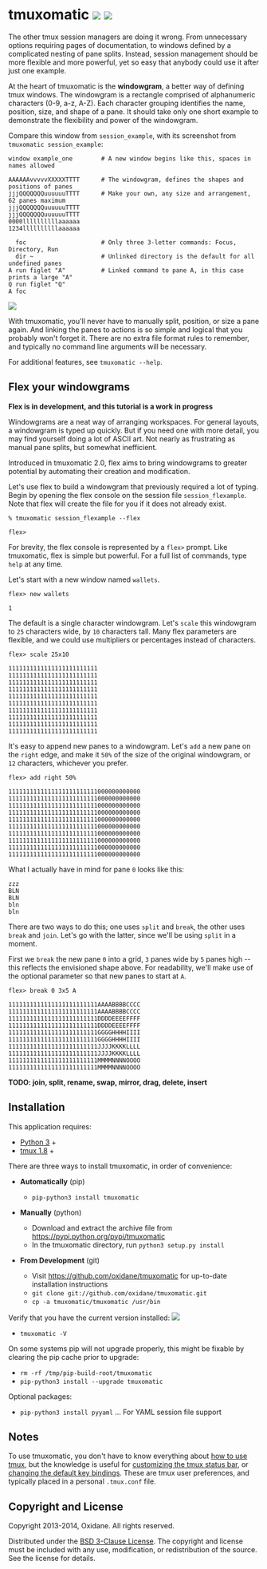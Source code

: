 

# tmuxomatic [![](http://img.shields.io/pypi/v/tmuxomatic.svg?style=flat)](https://pypi.python.org/pypi/tmuxomatic) [![](http://img.shields.io/pypi/dm/tmuxomatic.svg?style=flat)](https://pypi.python.org/pypi/tmuxomatic)

The other tmux session managers are doing it wrong.  From unnecessary options requiring pages of documentation, to windows defined by a complicated nesting of pane splits.  Instead, session management should be more flexible and more powerful, yet so easy that anybody could use it after just one example.

At the heart of tmuxomatic is the **windowgram**, a better way of defining tmux windows.  The windowgram is a rectangle comprised of alphanumeric characters (0-9, a-z, A-Z).  Each character grouping identifies the name, position, size, and shape of a pane.  It should take only one short example to demonstrate the flexibility and power of the windowgram.

Compare this window from `session_example`, with its screenshot from `tmuxomatic session_example`:

	window example_one        # A new window begins like this, spaces in names allowed

	AAAAAAvvvvvXXXXXTTTT      # The windowgram, defines the shapes and positions of panes
	jjjQQQQQQQuuuuuuTTTT      # Make your own, any size and arrangement, 62 panes maximum
	jjjQQQQQQQuuuuuuTTTT
	jjjQQQQQQQuuuuuuTTTT
	0000llllllllllaaaaaa
	1234llllllllllaaaaaa

	  foc                     # Only three 3-letter commands: Focus, Directory, Run
	  dir ~                   # Unlinked directory is the default for all undefined panes
	A run figlet "A"          # Linked command to pane A, in this case prints a large "A"
	Q run figlet "Q"
	A foc

![](https://github.com/oxidane/tmuxomatic/blob/master/img/example.png)

With tmuxomatic, you'll never have to manually split, position, or size a pane again.  And linking the panes to actions is so simple and logical that you probably won't forget it.  There are no extra file format rules to remember, and typically no command line arguments will be necessary.

For additional features, see `tmuxomatic --help`.



## Flex your windowgrams

**Flex is in development, and this tutorial is a work in progress**

Windowgrams are a neat way of arranging workspaces.  For general layouts, a windowgram is typed up quickly.  But if you need one with more detail, you may find yourself doing a lot of ASCII art.  Not nearly as frustrating as manual pane splits, but somewhat inefficient.

Introduced in tmuxomatic 2.0, flex aims to bring windowgrams to greater potential by automating their creation and modification.

Let's use flex to build a windowgram that previously required a lot of typing.  Begin by opening the flex console on the session file `session_flexample`.  Note that flex will create the file for you if it does not already exist.

	% tmuxomatic session_flexample --flex

	flex>

For brevity, the flex console is represented by a `flex>` prompt.  Like tmuxomatic, flex is simple but powerful.  For a full list of commands, type `help` at any time.

Let's start with a new window named `wallets`.

	flex> new wallets

	1

The default is a single character windowgram.  Let's `scale` this windowgram to `25` characters wide, by `10` characters tall.  Many flex parameters are flexible, and we could use multipliers or percentages instead of characters.

	flex> scale 25x10

	1111111111111111111111111
	1111111111111111111111111
	1111111111111111111111111
	1111111111111111111111111
	1111111111111111111111111
	1111111111111111111111111
	1111111111111111111111111
	1111111111111111111111111
	1111111111111111111111111
	1111111111111111111111111

It's easy to append new panes to a windowgram.  Let's `add` a new pane on the `right` edge, and make it `50%` of the size of the original windowgram, or `12` characters, whichever you prefer.

	flex> add right 50%

	1111111111111111111111111000000000000
	1111111111111111111111111000000000000
	1111111111111111111111111000000000000
	1111111111111111111111111000000000000
	1111111111111111111111111000000000000
	1111111111111111111111111000000000000
	1111111111111111111111111000000000000
	1111111111111111111111111000000000000
	1111111111111111111111111000000000000
	1111111111111111111111111000000000000

What I actually have in mind for pane `0` looks like this:

	zzz
	BLN
	BLN
	bln
	bln

There are two ways to do this; one uses `split` and `break`, the other uses `break` and `join`.  Let's go with the latter, since we'll be using `split` in a moment.

First we `break` the new pane `0` into a grid, `3` panes wide by `5` panes high -- this reflects the envisioned shape above.  For readability, we'll make use of the optional parameter so that new panes to start at `A`.

	flex> break 0 3x5 A

	1111111111111111111111111AAAABBBBCCCC
	1111111111111111111111111AAAABBBBCCCC
	1111111111111111111111111DDDDEEEEFFFF
	1111111111111111111111111DDDDEEEEFFFF
	1111111111111111111111111GGGGHHHHIIII
	1111111111111111111111111GGGGHHHHIIII
	1111111111111111111111111JJJJKKKKLLLL
	1111111111111111111111111JJJJKKKKLLLL
	1111111111111111111111111MMMMNNNNOOOO
	1111111111111111111111111MMMMNNNNOOOO

**TODO: join, split, rename, swap, mirror, drag, delete, insert**



## Installation

This application requires:

* [Python 3](http://www.python.org/getit/) +
* [tmux 1.8](http://tmux.sourceforge.net/) +

There are three ways to install tmuxomatic, in order of convenience:

  * **Automatically** (pip)

    * `pip-python3 install tmuxomatic`

  * **Manually** (python)

    * Download and extract the archive file from https://pypi.python.org/pypi/tmuxomatic
    * In the tmuxomatic directory, run `python3 setup.py install`

  * **From Development** (git)

    * Visit https://github.com/oxidane/tmuxomatic for up-to-date installation instructions
    * `git clone git://github.com/oxidane/tmuxomatic.git`
    * `cp -a tmuxomatic/tmuxomatic /usr/bin`

Verify that you have the current version installed: [![](http://img.shields.io/pypi/v/tmuxomatic.svg?style=flat)](https://pypi.python.org/pypi/tmuxomatic)

* `tmuxomatic -V`

On some systems pip will not upgrade properly, this might be fixable by clearing the pip cache prior to upgrade:

* `rm -rf /tmp/pip-build-root/tmuxomatic`
* `pip-python3 install --upgrade tmuxomatic`

Optional packages:

* `pip-python3 install pyyaml` ... For YAML session file support



## Notes

To use tmuxomatic, you don't have to know everything about [how to use tmux](http://net.tutsplus.com/tutorials/tools-and-tips/intro-to-tmux/), but the knowledge is useful for [customizing the tmux status bar](http://me.veekun.com/blog/2012/03/21/tmux-is-sweet-as-heck/), or [changing the default key bindings](https://wiki.archlinux.org/index.php/tmux#Key_bindings).  These are tmux user preferences, and typically placed in a personal `.tmux.conf` file.



## Copyright and License

Copyright 2013-2014, Oxidane.  All rights reserved.

Distributed under the [BSD 3-Clause License](http://opensource.org/licenses/BSD-3-Clause).  The copyright and license must be included with any use, modification, or redistribution of the source.  See the license for details.

